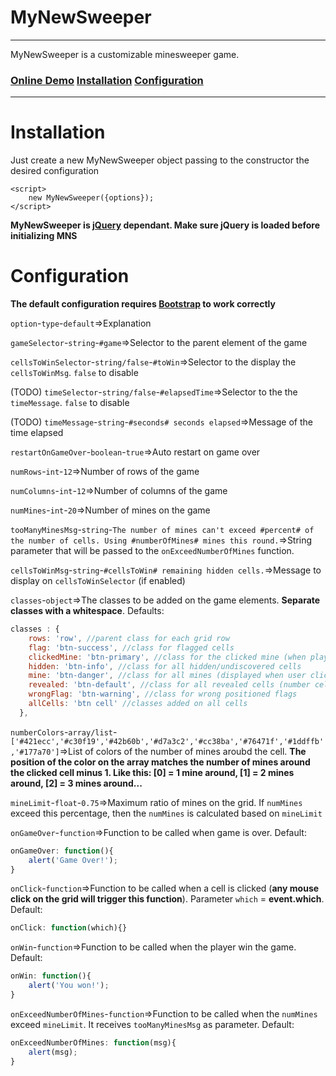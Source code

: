 # MyNewSweeper 
---
MyNewSweeper is a customizable minesweeper game. 
### [Online Demo](http://matheusvellone.github.io/MyNewSweeper) [Installation](https://github.com/MatheusVellone/MyNewSweeper#installation) [Configuration](https://github.com/MatheusVellone/MyNewSweeper#configuration)
---
# Installation
Just create a new MyNewSweeper object passing to the constructor the desired configuration
```
<script>
    new MyNewSweeper({options});
</script>
```
**MyNewSweeper is [jQuery](https://jquery.com/) dependant. Make sure jQuery is loaded before initializing MNS**

# Configuration
**The default configuration requires [Bootstrap](htpp://getbootstrap.com/) to work correctly**

``option``-``type``-``default``=>Explanation

``gameSelector``-``string``-``#game``=>Selector to the parent element of the game

``cellsToWinSelector``-``string/false``-``#toWin``=>Selector to the display the ``cellsToWinMsg``. ``false`` to disable

(TODO) ``timeSelector``-``string/false``-``#elapsedTime``=>Selector to the the ``timeMessage``. ``false`` to disable

(TODO) ``timeMessage``-``string``-``#seconds# seconds elapsed``=>Message of the time elapsed

``restartOnGameOver``-``boolean``-``true``=>Auto restart on game over

``numRows``-``int``-``12``=>Number of rows of the game

``numColumns``-``int``-``12``=>Number of columns of the game

``numMines``-``int``-``20``=>Number of mines on the game

``tooManyMinesMsg``-``string``-``The number of mines can't exceed #percent# of the number of cells. Using #numberOfMines# mines this round.``=>String parameter that will be passed to the ``onExceedNumberOfMines`` function.

``cellsToWinMsg``-``string``-``#cellsToWin# remaining hidden cells.``=>Message to display on ``cellsToWinSelector`` (if enabled)

``classes``-``object``=>The classes to be added on the game elements. **Separate classes with a whitespace**. Defaults:
```js
classes : {
    rows: 'row', //parent class for each grid row
    flag: 'btn-success', //class for flagged cells
    clickedMine: 'btn-primary', //class for the clicked mine (when player click on a mine cell)
    hidden: 'btn-info', //class for all hidden/undiscovered cells
    mine: 'btn-danger', //class for all mines (displayed when user click on a mine and the game show all mines positions)
    revealed: 'btn-default', //class for all revealed cells (number cells)
    wrongFlag: 'btn-warning', //class for wrong positioned flags
    allCells: 'btn cell' //classes added on all cells
  },
```

``numberColors``-``array/list``-``['#421ecc','#c30f19','#42b60b','#d7a3c2','#cc38ba','#76471f','#1ddffb','#177a70']``=>List of colors of the number of mines aroubd the cell. **The position of the color on the array matches the number of mines around the clicked cell minus 1. Like this: [0] = 1 mine around, [1] = 2 mines around, [2] = 3 mines around...**

``mineLimit``-``float``-``0.75``=>Maximum ratio of mines on the grid. If ``numMines`` exceed this percentage, then the ``numMines`` is calculated based on ``mineLimit``

``onGameOver``-``function``=>Function to be called when game is over. Default: 
```js
onGameOver: function(){
    alert('Game Over!');
}
```

``onClick``-``function``=>Function to be called when a cell is clicked (**any mouse click on the grid will trigger this function**). Parameter ``which`` = **event.which**. Default: 
```js
onClick: function(which){}
```

``onWin``-``function``=>Function to be called when the player win the game. Default: 
```js
onWin: function(){
    alert('You won!');
}
```

``onExceedNumberOfMines``-``function``=>Function to be called when the ``numMines`` exceed ``mineLimit``. It receives ``tooManyMinesMsg`` as parameter. Default: 
```js
onExceedNumberOfMines: function(msg){
    alert(msg);
}
```
